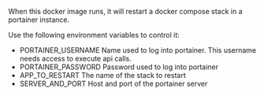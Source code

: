 When this docker image runs, it will restart a docker compose stack in a portainer instance.

Use the following environment variables to control it:

* PORTAINER_USERNAME Name used to log into portainer.  This username needs access to execute api calls.
* PORTAINER_PASSWORD Password used to log into portainer
* APP_TO_RESTART The name of the stack to restart
* SERVER_AND_PORT Host and port of the portainer server


